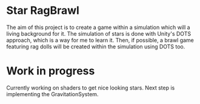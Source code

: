 # Star RagBrawl
The aim of this project is to create a game within a simulation which will a living background for it.
The simulation of stars is done with Unity's DOTS approach, which is a way for me to learn it.
Then, if possible, a brawl game featuring rag dolls will be created within the simulation using DOTS too.

# Work in progress
Currently working on shaders to get nice looking stars.
Next step is implementing the GravitationSystem.